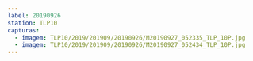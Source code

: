 ```yaml
---
label: 20190926
station: TLP10
capturas:
  - imagem: TLP10/2019/201909/20190926/M20190927_052335_TLP_10P.jpg
  - imagem: TLP10/2019/201909/20190926/M20190927_052434_TLP_10P.jpg
---
```

